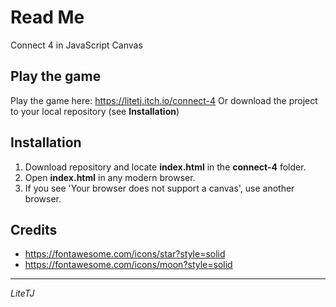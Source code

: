 # Read Me
Connect 4 in JavaScript Canvas

## Play the game
Play the game here:
https://litetj.itch.io/connect-4
Or download the project to your local repository (see **Installation**)

## Installation
1. Download repository and locate **index.html** in the **connect-4** folder.
2. Open **index.html** in any modern browser.
3. If you see 'Your browser does not support a canvas', use another browser.

## Credits
- https://fontawesome.com/icons/star?style=solid
- https://fontawesome.com/icons/moon?style=solid

---
*LiteTJ*